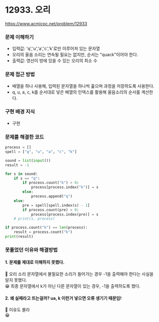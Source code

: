 # 12933. 오리
https://www.acmicpc.net/problem/12933

### 문제 이해하기
- 입력값: 'q','u','a','c','k'로만 이루어져 있는 문자열
- 오리의 울음 소리는 연속될 필요는 없지만, 순서는 "quack"이어야 한다.
- 출력값: 영선이 방에 있을 수 있는 오리의 최소 수

### 문제 접근 방법
- 배열을 하나 사용해, 입력된 문자열을 하나씩 훑으며 과정을 저장하도록 사용한다.
- q, u, a, c, k를 순서대로 넣은 배열의 인덱스를 활용해 울음소리의 순서를 계산한다.

### 구현 배경 지식
- 구현

### 문제를 해결한 코드

```python
process = []
spell = ["q", "u", "a", "c", "k"]

sound = list(input())
result = -1

for s in sound:
    if s == "q":
        if process.count("k") > 0:
            process[process.index("k")] = s
        else:
            process.append("q")
    else:
        pre = spell[spell.index(s) - 1]
        if process.count(pre) > 0:
            process[process.index(pre)] = s
    # print(s, process)

if process.count("k") == len(process):
    result = process.count("k")
print(result)

```

### 못풀었던 이유와 해결방법

#### 1. 문제를 제대로 이해하지 못했다.
👿 오리 소리 문자열에서 불필요한 소리가 들어가는 경우 -1을 출력해야 한다는 사실을 알지 못했다.\
😁 최종 문자열에서 k가 아닌 다른 문자열이 있는 경우, -1을 출력하도록 했다.

#### 2. 왜 실패라고 뜨는걸까? ua, k  이런거 넣으면 오류 생기기 때문임!
👿 이유도 몰라\
😁 
